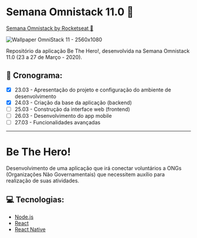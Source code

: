 # Semana Omnistack 11.0 :rocket:

[Semana Omnistack by Rocketseat :rocket:](https://rocketseat.com.br/week/aulas/11.0)

![Wallpaper OmniStack 11 - 2560x1080](https://user-images.githubusercontent.com/42447794/77343867-23294400-6d11-11ea-862e-1f21b7a307db.jpg)

Repositório da aplicação Be The Hero!, desenvolvida na Semana Omnistack 11.0 (23 a 27 de Março - 2020).

## :pushpin: Cronograma:
- [x] 23.03 - Apresentação do projeto e configuração do ambiente de desenvolvimento
- [x] 24.03 - Criação da base da aplicação (backend)
- [ ] 25.03 - Construção da interface web (frontend)
- [ ] 26.03 - Desenvolvimento do app mobile
- [ ] 27.03 - Funcionalidades avançadas

---
# Be The Hero!

Desenvolvimento de uma aplicação que irá conectar voluntários a ONGs (Organizações Não Governamentais) que necessitem auxílio para realização de suas atividades.

## :computer: Tecnologias:

- [Node.js](https://nodejs.org/en/)
- [React](https://pt-br.reactjs.org/)
- [React Native](https://reactnative.dev/)
